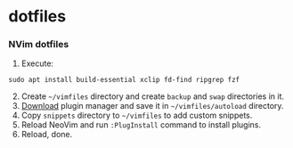 # dotfiles

### NVim dotfiles

1. Execute:
```
sudo apt install build-essential xclip fd-find ripgrep fzf
```
2. Create `~/vimfiles` directory and create `backup` and `swap` directories in it.
3. [Download](https://github.com/junegunn/vim-plug/blob/master/plug.vim)
plugin manager and save it in `~/vimfiles/autoload` directory.
4. Copy `snippets` directory to `~/vimfiles` to add custom snippets.
5. Reload NeoVim and run `:PlugInstall` command to install plugins.
6. Reload, done.
